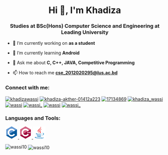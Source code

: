 <h1 align="center">Hi 👋, I'm Khadiza</h1>
<h3 align="center">Studies at BSc(Hons) Computer Science and Engineering at Leading University</h3>

- 🔭 I’m currently working on **as a student**

- 🌱 I’m currently learning **Android**

- 💬 Ask me about **C, C++, JAVA, Competitive Programming**

- 📫 How to reach me **cse_2012020295@lus.ac.bd**

<h3 align="left">Connect with me:</h3>
<p align="left">
<a href="https://twitter.com/khadizawassi" target="blank"><img align="center" src="https://raw.githubusercontent.com/rahuldkjain/github-profile-readme-generator/master/src/images/icons/Social/twitter.svg" alt="khadizawassi" height="30" width="40" /></a>
<a href="https://linkedin.com/in/khadiza-akther-01412a223" target="blank"><img align="center" src="https://raw.githubusercontent.com/rahuldkjain/github-profile-readme-generator/master/src/images/icons/Social/linked-in-alt.svg" alt="khadiza-akther-01412a223" height="30" width="40" /></a>
<a href="https://stackoverflow.com/users/17134869" target="blank"><img align="center" src="https://raw.githubusercontent.com/rahuldkjain/github-profile-readme-generator/master/src/images/icons/Social/stack-overflow.svg" alt="17134869" height="30" width="40" /></a>
<a href="https://instagram.com/khadiza_wassi" target="blank"><img align="center" src="https://raw.githubusercontent.com/rahuldkjain/github-profile-readme-generator/master/src/images/icons/Social/instagram.svg" alt="khadiza_wassi" height="30" width="40" /></a>
<a href="https://www.codechef.com/users/wassi" target="blank"><img align="center" src="https://cdn.jsdelivr.net/npm/simple-icons@3.1.0/icons/codechef.svg" alt="wassi" height="30" width="40" /></a>
<a href="https://www.hackerrank.com/wassi_" target="blank"><img align="center" src="https://raw.githubusercontent.com/rahuldkjain/github-profile-readme-generator/master/src/images/icons/Social/hackerrank.svg" alt="wassi_" height="30" width="40" /></a>
<a href="https://codeforces.com/profile/wassi" target="blank"><img align="center" src="https://cdn.jsdelivr.net/npm/simple-icons@3.0.1/icons/codeforces.svg" alt="wassi" height="30" width="40" /></a>
<a href="https://www.hackerearth.com/wassi_" target="blank"><img align="center" src="https://raw.githubusercontent.com/rahuldkjain/github-profile-readme-generator/master/src/images/icons/Social/hackerearth.svg" alt="wassi_" height="30" width="40" /></a>
</p>

<h3 align="left">Languages and Tools:</h3>
<p align="left"> <a href="https://www.cprogramming.com/" target="_blank"> <img src="https://raw.githubusercontent.com/devicons/devicon/master/icons/c/c-original.svg" alt="c" width="40" height="40"/> </a> <a href="https://www.w3schools.com/cpp/" target="_blank"> <img src="https://raw.githubusercontent.com/devicons/devicon/master/icons/cplusplus/cplusplus-original.svg" alt="cplusplus" width="40" height="40"/> </a> <a href="https://www.java.com" target="_blank"> <img src="https://raw.githubusercontent.com/devicons/devicon/master/icons/java/java-original.svg" alt="java" width="40" height="40"/> </a> </p> </p>


<p><img align="left" src="https://github-readme-stats.vercel.app/api/top-langs?username=wassi10&show_icons=true&locale=en&layout=compact" alt="wassi10" /></p>

<p>&nbsp;<img align="center" src="https://github-readme-stats.vercel.app/api?username=wassi10&show_icons=true&locale=en" alt="wassi10" /></p>
